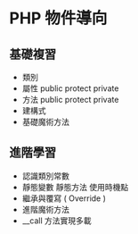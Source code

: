 # PHP 物件導向

## 基礎複習

- 類別 
- 屬性 public protect private
- 方法 public protect private
- 建構式 
- 基礎魔術方法

## 進階學習

- 認識類別常數
- 靜態變數 靜態方法 使用時機點
- 繼承與覆寫 ( Override )
- 進階魔術方法
- __call 方法實現多載